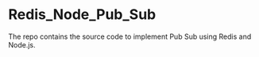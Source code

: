 # Redis_Node_Pub_Sub
The repo contains the source code to implement Pub Sub using Redis and Node.js.
